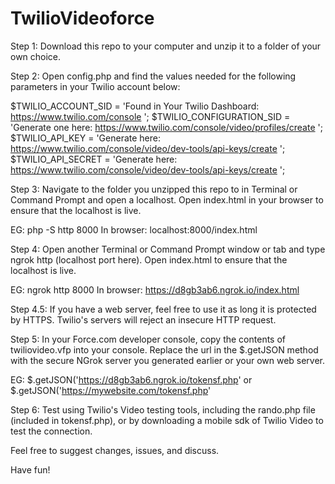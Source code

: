 # TwilioVideoforce

Step 1: Download this repo to your computer and unzip it to a folder of your own choice.

Step 2: Open config.php and find the values needed for the following parameters in your Twilio account below:

$TWILIO_ACCOUNT_SID = 'Found in Your Twilio Dashboard: https://www.twilio.com/console ';
$TWILIO_CONFIGURATION_SID = 'Generate one here: https://www.twilio.com/console/video/profiles/create ';
$TWILIO_API_KEY = 'Generate here: https://www.twilio.com/console/video/dev-tools/api-keys/create ';
$TWILIO_API_SECRET = 'Generate here: https://www.twilio.com/console/video/dev-tools/api-keys/create ';

Step 3: Navigate to the folder you unzipped this repo to in Terminal or Command Prompt and open a localhost. Open index.html
in your browser to ensure that the localhost is live. 

  EG: php -S http 8000
  In browser: localhost:8000/index.html
  

Step 4: Open another Terminal or Command Prompt window or tab and type ngrok http (localhost port here). Open index.html to
ensure that the localhost is live. 

 EG: ngrok http 8000
 In browser: https://d8gb3ab6.ngrok.io/index.html
 
Step 4.5: If you have a web server, feel free to use it as long it is protected by HTTPS. Twilio's servers will reject an
insecure HTTP request. 

Step 5: In your Force.com developer console, copy the contents of twiliovideo.vfp into your console. Replace the url in the
$.getJSON method with the secure NGrok server you generated earlier or your own web server. 

  EG: $.getJSON('https://d8gb3ab6.ngrok.io/tokensf.php'
  or $.getJSON('https://mywebsite.com/tokensf.php'
  
Step 6: Test using Twilio's Video testing tools, including the rando.php file (included in tokensf.php), or by downloading 
a mobile sdk of Twilio Video to test the connection. 

Feel free to suggest changes, issues, and discuss. 

Have fun!
